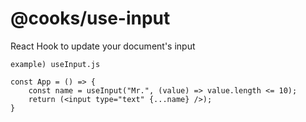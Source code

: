 # @cooks/use-input

React Hook to update your document's input
```
example) useInput.js

const App = () => {
    const name = useInput("Mr.", (value) => value.length <= 10);
    return (<input type="text" {...name} />);
} 
```